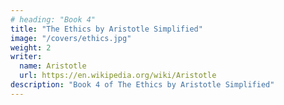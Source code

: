 ```yaml
---
# heading: "Book 4"
title: "The Ethics by Aristotle Simplified"
image: "/covers/ethics.jpg"
weight: 2
writer:
  name: Aristotle
  url: https://en.wikipedia.org/wiki/Aristotle
description: "Book 4 of The Ethics by Aristotle Simplified"
---
```


